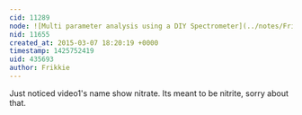 ```yaml
---
cid: 11289
node: ![Multi parameter analysis using a DIY Spectrometer](../notes/Frikkie/03-05-2015/multi-parameter-analysis-using-a-diy-spectrometer)
nid: 11655
created_at: 2015-03-07 18:20:19 +0000
timestamp: 1425752419
uid: 435693
author: Frikkie
---
```


Just noticed video1's name show nitrate. Its meant to be nitrite, sorry about that.